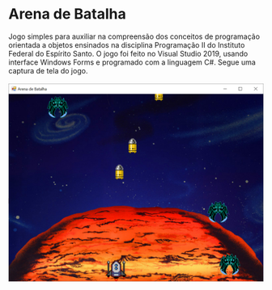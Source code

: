 # Arena de Batalha
Jogo simples para auxiliar na compreensão dos conceitos de programação orientada a objetos ensinados na disciplina Programação II do Instituto Federal do Espírito Santo. 
O jogo foi feito no Visual Studio 2019, usando interface Windows Forms e programado com a linguagem C#. Segue uma captura de tela do jogo.<br><br>
![Screenshot](https://github.com/maroquio/ArenaDeBatalha/blob/master/screenshot.png?raw=true)
